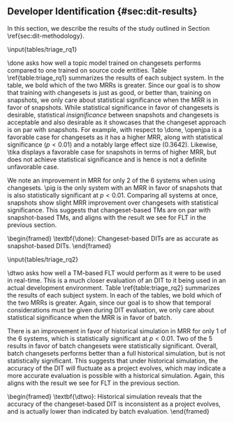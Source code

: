## Developer Identification {#sec:dit-results}

In this section, we describe the results of the study outlined in Section
\ref{sec:dit-methodology}.

\input{tables/triage_rq1}

\done asks how well a topic model trained on changesets performs compared to
one trained on source code entities.  Table \ref{table:triage_rq1} summarizes
the results of each subject system.  In the table, we bold which of the two
MRRs is greater.  Since our goal is to show that training with changesets is
just as good, or better than, training on snapshots, we only care about
statistical significance when the MRR is in favor of snapshots.  While
statistical significance in favor of changesets is desirable, statistical
*insignificance* between snapshots and changesets is acceptable and also
desirable as it showcases that the changeset approach is on par with snapshots.
For example, with respect to \done, \openjpa is a favorable case for changesets
as it has a higher MRR, along with statistical significance ($p < 0.01$) and a
notably large effect size ($0.3642$).  Likewise, \tika displays a favorable
case for snapshots in terms of higher MRR, but does not achieve statistical
significance and is hence is not a definite unfavorable case.

We note an improvement in MRR for only 2 of the 6 systems when using
changesets.  \pig is the only system with an MRR in favor of snapshots that is
also statistically significant at $p < 0.01$.  Comparing all systems at once,
snapshots show slight MRR improvement over changesets with statistical
significance.  This suggests that changeset-based TMs are on par with
snapshot-based TMs, and aligns with the result we see for FLT in the previous
section.

\begin{framed}
    \textbf{\done}:
    Changeset-based DITs are as accurate as snapshot-based DITs.
\end{framed}

\input{tables/triage_rq2}

\dtwo asks how well a TM-based FLT would perform as it were to be used in
real-time.  This is a much closer evaluation of an DIT to it being used in an
actual development environment.  Table \ref{table:triage_rq2} summarizes the
results of each subject system.  In each of the tables, we bold which of the
two MRRs is greater.  Again, since our goal is to show that temporal
considerations must be given during DIT evaluation, we only care about
statistical significance when the MRR is in favor of batch.

There is an improvement in favor of historical simulation in MRR for only 1 of
the 6 systems, which is statistically significant at $p<0.01$.  Two of the 5
results in favor of batch changesets were statistically significant.  Overall,
batch changesets performs better than a full historical simulation, but is not
statistically significant.  This suggests that under historical simulation, the
accuracy of the DIT will fluctuate as a project evolves, which may indicate a
more accurate evaluation is possible with a historical simulation. Again,
this aligns with the result we see for FLT in the previous section.

\begin{framed}
    \textbf{\dtwo}:
    Historical simulation reveals that the accuracy of the changeset-based DIT
    is inconsistent as a project evolves, and is actually lower than indicated by
    batch evaluation.
\end{framed}

